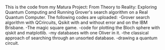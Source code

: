 This is the code from my Matura Project: From Theory to Reality: Exploring Quantum Computing and Running Grover's search algorithm on a Real Quantum Computer.
The following codes are uploaded:
-Grover search algorithm with QCrircuits, Qsikit with and without error and on the IBM Brisbane.
-The magic square game.
-code for plotting the Bloch sphere with qiskit and matplotlib.
-my databases with one Oliver in it.
-the classical approach of searching through an unsorted database.
-drawing a quantum circuit.
